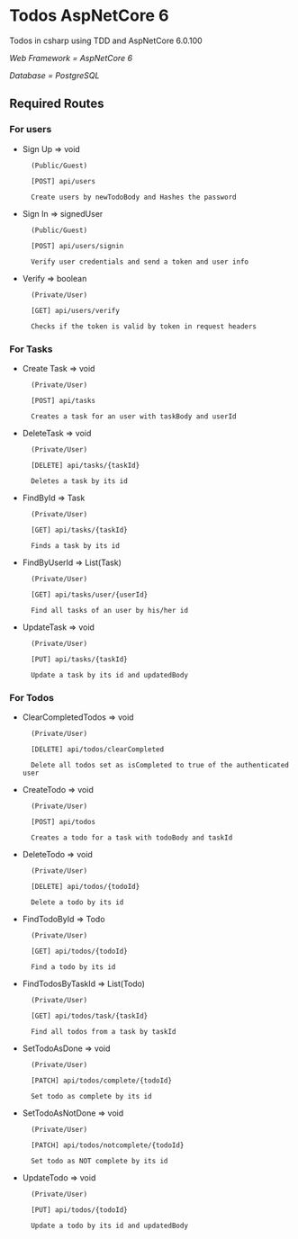 # Todos AspNetCore 6

Todos in csharp using TDD and AspNetCore 6.0.100

_Web Framework = AspNetCore 6_

_Database = PostgreSQL_

## Required Routes

### For users

* Sign Up => void
        
        (Public/Guest)
        
        [POST] api/users
        
        Create users by newTodoBody and Hashes the password

* Sign In => signedUser
        
        (Public/Guest)
        
        [POST] api/users/signin
        
        Verify user credentials and send a token and user info

* Verify => boolean
        
        (Private/User)
        
        [GET] api/users/verify
        
        Checks if the token is valid by token in request headers

### For Tasks

* Create Task => void
        
        (Private/User)
        
        [POST] api/tasks
        
        Creates a task for an user with taskBody and userId

* DeleteTask => void
        
        (Private/User)
        
        [DELETE] api/tasks/{taskId}
        
        Deletes a task by its id

* FindById => Task

        (Private/User)

        [GET] api/tasks/{taskId}

        Finds a task by its id

* FindByUserId => List(Task)

        (Private/User)

        [GET] api/tasks/user/{userId}

        Find all tasks of an user by his/her id

* UpdateTask => void
        
        (Private/User)
        
        [PUT] api/tasks/{taskId}
        
        Update a task by its id and updatedBody

### For Todos

* ClearCompletedTodos => void
        
        (Private/User)
        
        [DELETE] api/todos/clearCompleted
        
        Delete all todos set as isCompleted to true of the authenticated user

* CreateTodo => void
        
        (Private/User)
        
        [POST] api/todos
        
        Creates a todo for a task with todoBody and taskId

* DeleteTodo => void
        
        (Private/User)
        
        [DELETE] api/todos/{todoId}
        
        Delete a todo by its id

* FindTodoById => Todo
        
        (Private/User)
        
        [GET] api/todos/{todoId}
        
        Find a todo by its id

* FindTodosByTaskId => List(Todo)
        
        (Private/User)
        
        [GET] api/todos/task/{taskId}
        
        Find all todos from a task by taskId

* SetTodoAsDone => void
        
        (Private/User)
        
        [PATCH] api/todos/complete/{todoId}
        
        Set todo as complete by its id

* SetTodoAsNotDone => void
        
        (Private/User)
        
        [PATCH] api/todos/notcomplete/{todoId}
        
        Set todo as NOT complete by its id

* UpdateTodo => void
        
        (Private/User)
        
        [PUT] api/todos/{todoId}
        
        Update a todo by its id and updatedBody
